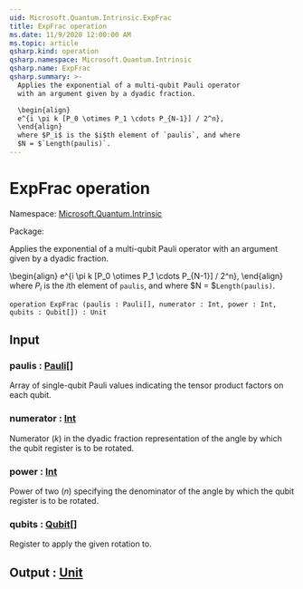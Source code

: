 ```yaml
---
uid: Microsoft.Quantum.Intrinsic.ExpFrac
title: ExpFrac operation
ms.date: 11/9/2020 12:00:00 AM
ms.topic: article
qsharp.kind: operation
qsharp.namespace: Microsoft.Quantum.Intrinsic
qsharp.name: ExpFrac
qsharp.summary: >-
  Applies the exponential of a multi-qubit Pauli operator
  with an argument given by a dyadic fraction.

  \begin{align}
  e^{i \pi k [P_0 \otimes P_1 \cdots P_{N-1}] / 2^n},
  \end{align}
  where $P_i$ is the $i$th element of `paulis`, and where
  $N = $`Length(paulis)`.
---
```


# ExpFrac operation

Namespace: [Microsoft.Quantum.Intrinsic](xref:Microsoft.Quantum.Intrinsic)

Package: [](https://nuget.org/packages/)


Applies the exponential of a multi-qubit Pauli operatorwith an argument given by a dyadic fraction.\begin{align}e^{i \pi k [P_0 \otimes P_1 \cdots P_{N-1}] / 2^n},\end{align}where $P_i$ is the $i$th element of `paulis`, and where$N = $`Length(paulis)`.

```qsharp
operation ExpFrac (paulis : Pauli[], numerator : Int, power : Int, qubits : Qubit[]) : Unit
```


## Input

### paulis : [Pauli](xref:microsoft.quantum.lang-ref.pauli)[]

Array of single-qubit Pauli values indicating the tensor productfactors on each qubit.


### numerator : [Int](xref:microsoft.quantum.lang-ref.int)

Numerator ($k$) in the dyadic fraction representation of the angleby which the qubit register is to be rotated.


### power : [Int](xref:microsoft.quantum.lang-ref.int)

Power of two ($n$) specifying the denominator of the angle by whichthe qubit register is to be rotated.


### qubits : [Qubit](xref:microsoft.quantum.lang-ref.qubit)[]

Register to apply the given rotation to.



## Output : [Unit](xref:microsoft.quantum.lang-ref.unit)

